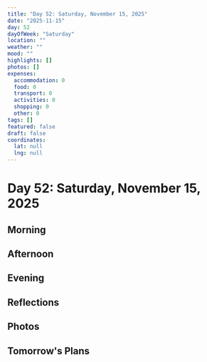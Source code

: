 ```yaml
---
title: "Day 52: Saturday, November 15, 2025"
date: "2025-11-15"
day: 52
dayOfWeek: "Saturday"
location: ""
weather: ""
mood: ""
highlights: []
photos: []
expenses:
  accommodation: 0
  food: 0
  transport: 0
  activities: 0
  shopping: 0
  other: 0
tags: []
featured: false
draft: false
coordinates:
  lat: null
  lng: null
---
```


# Day 52: Saturday, November 15, 2025

## Morning

## Afternoon

## Evening

## Reflections

## Photos

## Tomorrow's Plans
